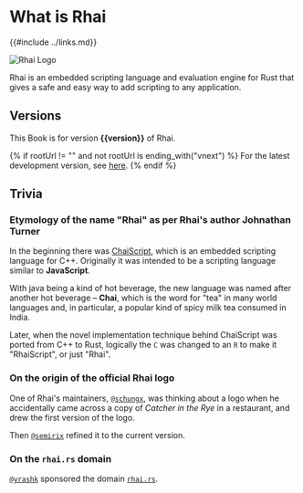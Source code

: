 What is Rhai
============

{{#include ../links.md}}

![Rhai Logo]({{rootUrl}}/images/logo/rhai-banner-transparent-colour.svg)

Rhai is an embedded scripting language and evaluation engine for Rust that gives a safe and easy way
to add scripting to any application.


Versions
--------

This Book is for version **{{version}}** of Rhai.

{% if rootUrl != "" and not rootUrl is ending_with("vnext") %}
For the latest development version, see [here]({{rootUrl}}/vnext/).
{% endif %}


Trivia
------

### Etymology of the name "Rhai" as per Rhai's author Johnathan Turner

In the beginning there was [ChaiScript](http://chaiscript.com),
which is an embedded scripting language for C++.
Originally it was intended to be a scripting language similar to **JavaScript**.

With java being a kind of hot beverage, the new language was named after
another hot beverage &ndash; **Chai**, which is the word for "tea" in many world languages and,
in particular, a popular kind of spicy milk tea consumed in India.

Later, when the novel implementation technique behind ChaiScript was ported from C++ to Rust,
logically the `C` was changed to an `R` to make it "RhaiScript", or just "Rhai".


### On the origin of the official Rhai logo

One of Rhai's maintainers, [`@schungx`](https://github.com/schungx), was thinking about a logo
when he accidentally came across a copy of _Catcher in the Rye_ in a restaurant, and drew the first
version of the logo.

Then [`@semirix`](https://github.com/semirix) refined it to the current version.


### On the `rhai.rs` domain

[`@yrashk`](https://github.com/yrashk) sponsored the domain [`rhai.rs`](https://rhai.rs).
